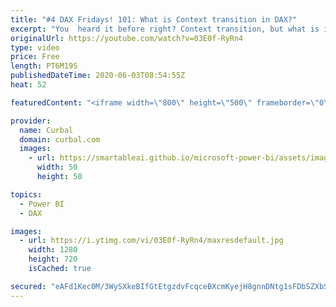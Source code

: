 ```yaml
---
title: "#4 DAX Fridays! 101: What is Context transition in DAX?"
excerpt: "You  heard it before right? Context transition, but what is it? In this video I explains the basics, and .... it is easier that what you think!! Yey!!  Here you can download all the pbix files: https://curbal.com/donwload-center\r \r SUBSCRIBE to learn more about Power and Excel BI!\r https://www.youtube.com/channel/UCJ7UhloHSA4wAqPzyi6TOkw?sub_confirmation=1"
originalUrl: https://youtube.com/watch?v=03E0f-RyRn4
type: video
price: Free
length: PT6M19S
publishedDateTime: 2020-06-03T08:54:55Z
heat: 52

featuredContent: "<iframe width=\"800\" height=\"500\" frameborder=\"0\" src=\"https://www.youtube.com/embed/03E0f-RyRn4\" allow=\"accelerometer; autoplay; encrypted-media; gyroscope; picture-in-picture\" allowfullscreen></iframe>"

provider:
  name: Curbal
  domain: curbal.com
  images:
    - url: https://smartableai.github.io/microsoft-power-bi/assets/images/organizations/curbal.com-50x50.jpg
      width: 50
      height: 50

topics:
  - Power BI
  - DAX

images:
  - url: https://i.ytimg.com/vi/03E0f-RyRn4/maxresdefault.jpg
    width: 1280
    height: 720
    isCached: true

secured: "eAFd1Kec0M/3WySXkeBIfGtEtgzdvFcqceBXcmKyejH8gnnDNtg1sFDbSZXbSnePmnXtaiDUDokjtpUZicf3jlE+z4mWEyuapzJNfF7b8CzyTke0CFJnNW+/OV/IXJCjp3kUGxgJC6QpTY2CnD4Gi2kmFkvUVzRF9eQOm7+zUPgzZkxa0X/zvEA5inOyyFaL9qqortOQMpB+GzOF0phyOxjZYtEFPLOulOFw41xQQ0VsZMog3g9WtTIDf7hNcqVLQ+USl4aWoOWPpxVif+xQkBhPW677VPe4jHJBllBI6l202CHPzgkao8x/X3y8MSnpmFUr/o/PreBkldDiHVhoE7MohM9DoX1o8JoPag9Hn6xdI39rM8U6iU/hrckWNN3sqaaL2Snqa2aW2cWaNsrFl2AjqlybtyAL4eHsSOqWnRM=;CPKV41N11e2zgAhIPPBZew=="
---
```


